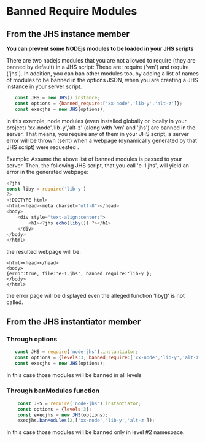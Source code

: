 # Banned Require Modules
## From the JHS instance member
**You can prevent some NODEjs modules to be loaded in your JHS scripts**

There are two nodejs modules that you are not allowed to require (they are banned by default) in  a JHS script:
These are: require ('vm') and require ('jhs'). In addition, you can ban other modules too, 
by adding a list of names of modules to be banned in the options JSON, when you are creating 
a JHS instance in your server script.

 ```javascript 
    const JHS = new JHS().instance;
    const options = {banned_require:['xx-node','lib-y','alt-z']};
    const execjhs = new JHS(options);
 ```
  in this example, node modules (even installed globally or locally in your project) 
  'xx-node','lib-y','alt-z' (along with 'vm' and 'jhs') are banned in the server. 
  That means, you require any of them in your JHS script, a server error will be thrown 
  (sent) when a webpage (dynamically generated by that JHS script) were requested .

Example: Assume the above list of banned modules is passed to your server. Then, the following JHS 
script, that you call 'e-1.jhs', will yield an error in the generated webpage: 
```javascript 
<?jhs
const liby = require('lib-y')
?>
<!DOCTYPE html> 
<html><head><meta charset="utf-8"></head>
<body>
    <div style="text-align:center;">
        <h1><?jhs echo(liby()) ?></h1>
    </div>
</body>
</html>
```
the resulted webpage will be:

```nunjucks
<html><head></head>
<body>
{error:true, file:'e-1.jhs', banned_require:'lib-y'};
</body>
</html>
```
the error page will be displayed even the alleged function 'liby()' 
is not called. 

## From the JHS instantiator member
### Through options
 ```javascript 
    const JHS = require('node-jhs').instantiator;
    const options = {levels:3, banned_require:['xx-node','lib-y','alt-z']};
    const execjhs = new JHS(options);
 ```
 In this case those modules will be banned in all levels 
 
### Through banModules function
```javascript 
    const JHS = require('node-jhs').instantiator;
    const options = {levels:3};
    const execjhs = new JHS(options);
    execjhs.banModules(2,['xx-node','lib-y','alt-z']);
 ```
  In this case those modules will be banned only in level #2 namespace.
